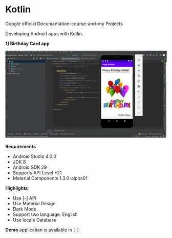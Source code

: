 # Kotlin
Google official Documantation-course-and-my Projects 

Developing Android apps with Kotlin.

**1] Birthday Card app**

<p align="center"><img src="assets/hap.png" /></p>


**Requirements**
- Android Studio 4.0.0
- JDK 8
- Android SDK 29
- Supports API Level +21
- Material Components 1.3.0-alpha01

**Highlights**
- Use [-] API
- Use Material Design 
- Dark Mode
- Support two language. English 
- Use locale Database

**Demo** application is available in [-]

